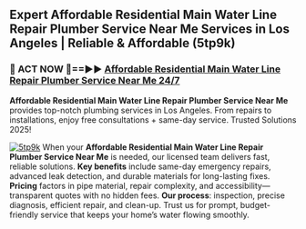 ## Expert Affordable Residential Main Water Line Repair Plumber Service Near Me Services in Los Angeles | Reliable & Affordable (5tp9k)  

<h3>🚿 ACT NOW 🌟==►► <a href="https://tinyurl.com/2ne6vx2x" rel="nofollow">Affordable Residential Main Water Line Repair Plumber Service Near Me 24/7</a></h3>

**Affordable Residential Main Water Line Repair Plumber Service Near Me** provides top-notch plumbing services in Los Angeles. From repairs to installations, enjoy free consultations + same-day service. Trusted Solutions 2025!

[![5tp9k](https://i.imgur.com/4PFF4AK.jpeg)](https://tinyurl.com/2ne6vx2x)
When your **Affordable Residential Main Water Line Repair Plumber Service Near Me** is needed, our licensed team delivers fast, reliable solutions. **Key benefits** include same-day emergency repairs, advanced leak detection, and durable materials for long-lasting fixes. **Pricing** factors in pipe material, repair complexity, and accessibility—transparent quotes with no hidden fees. **Our process**: inspection, precise diagnosis, efficient repair, and clean-up. Trust us for prompt, budget-friendly service that keeps your home’s water flowing smoothly.